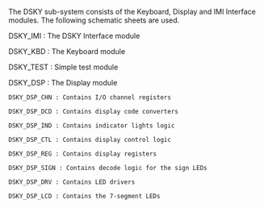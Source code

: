 The DSKY sub-system consists of the Keyboard, Display and IMI Interface modules. The following schematic sheets are used.

DSKY_IMI : The DSKY Interface module

DSKY_KBD : The Keyboard module

DSKY_TEST : Simple test module

DSKY_DSP : The Display module

    DSKY_DSP_CHN : Contains I/O channel registers

    DSKY_DSP_DCD : Contains display code converters

    DSKY_DSP_IND : Contains indicator lights logic

    DSKY_DSP_CTL : Contains display control logic

    DSKY_DSP_REG : Contains display registers
    
    DSKY_DSP_SIGN : Contains decode logic for the sign LEDs

    DSKY_DSP_DRV : Contains LED drivers
    
    DSKY_DSP_LCD : Contains the 7-segment LEDs
